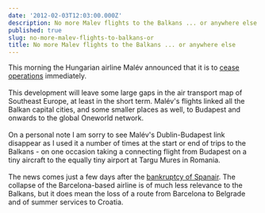 ```yaml
---
date: '2012-02-03T12:03:00.000Z'
description: No more Malev flights to the Balkans ... or anywhere else
published: true
slug: no-more-malev-flights-to-balkans-or
title: No more Malev flights to the Balkans ... or anywhere else
---
```


This morning the Hungarian airline Malév announced that it is to <a href="http://www.bbc.co.uk/news/business-16866872">cease operations</a> immediately. <br />
<br />
This development will leave some large gaps in the air transport map of Southeast Europe, at least in the short term. Malév's flights linked all the Balkan capital cities, and some smaller places as well, to Budapest and onwards to the global Oneworld network. <br />
<br />
On a personal note I am sorry to see Malév's Dublin-Budapest link disappear as I used it a number of times at the start or end of trips to the Balkans - on one occasion taking a connecting flight from Budapest on a tiny aircraft to the equally tiny airport at Targu Mures in Romania.<br />
<br />
The news comes just a few days after the <a href="http://www.bbc.co.uk/news/business-16787761">bankruptcy of Spanair</a>. The collapse of the Barcelona-based airline is of much less relevance to the Balkans, but it does mean the loss of a route from Barcelona to Belgrade and of summer services to Croatia.
